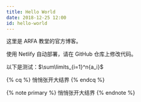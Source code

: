 ```yaml
---
title: Hello World
date: 2018-12-25 12:00
id: hello-world
---
```

这里是 ARFA 教堂的官方博客。
<!--more-->
使用 Netlify 自动部署，请在 GitHub 仓库上修改代码。

以下是测试：$\sum\limits_{i=1}^n{a_i}$

{% cq %}
悄悄张开大结界
{% endcq %}

{% note primary %}
悄悄张开大结界
{% endnote %}
